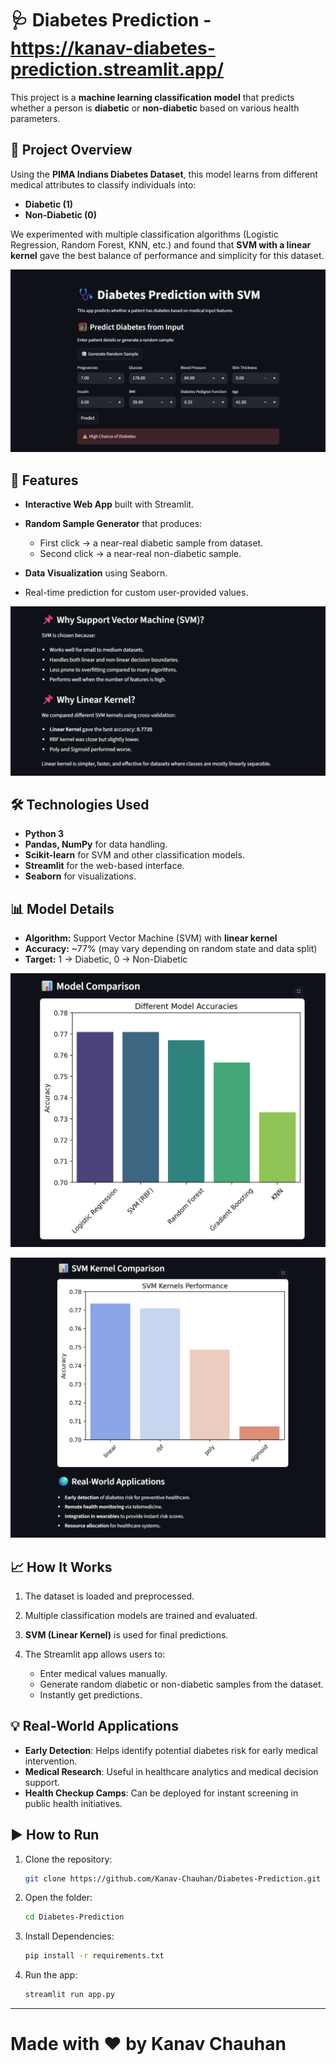 # 🩺 Diabetes Prediction - https://kanav-diabetes-prediction.streamlit.app/

This project is a **machine learning classification model** that predicts whether a person is **diabetic** or **non-diabetic** based on various health parameters.

## 📌 Project Overview

Using the **PIMA Indians Diabetes Dataset**, this model learns from different medical attributes to classify individuals into:

* **Diabetic (1)**
* **Non-Diabetic (0)**

We experimented with multiple classification algorithms (Logistic Regression, Random Forest, KNN, etc.) and found that **SVM with a linear kernel** gave the best balance of performance and simplicity for this dataset.

![Prediction](static/1.png)

## 🚀 Features

* **Interactive Web App** built with Streamlit.
* **Random Sample Generator** that produces:

  * First click → a near-real diabetic sample from dataset.
  * Second click → a near-real non-diabetic sample.
* **Data Visualization** using Seaborn.
* Real-time prediction for custom user-provided values.

![Prediction](static/2.png)

## 🛠 Technologies Used

* **Python 3**
* **Pandas, NumPy** for data handling.
* **Scikit-learn** for SVM and other classification models.
* **Streamlit** for the web-based interface.
* **Seaborn** for visualizations.

## 📊 Model Details

* **Algorithm:** Support Vector Machine (SVM) with **linear kernel**
* **Accuracy:** \~77% (may vary depending on random state and data split)
* **Target:** 1 → Diabetic, 0 → Non-Diabetic

![Prediction](static/3.png)

![Prediction](static/4.png)

## 📈 How It Works

1. The dataset is loaded and preprocessed.
2. Multiple classification models are trained and evaluated.
3. **SVM (Linear Kernel)** is used for final predictions.
4. The Streamlit app allows users to:

   * Enter medical values manually.
   * Generate random diabetic or non-diabetic samples from the dataset.
   * Instantly get predictions.

## 💡 Real-World Applications

* **Early Detection**: Helps identify potential diabetes risk for early medical intervention.
* **Medical Research**: Useful in healthcare analytics and medical decision support.
* **Health Checkup Camps**: Can be deployed for instant screening in public health initiatives.

## ▶️ How to Run

1. Clone the repository:

   ```bash
   git clone https://github.com/Kanav-Chauhan/Diabetes-Prediction.git
   ```
2. Open the folder:

   ```bash
   cd Diabetes-Prediction
   ```
3. Install Dependencies:

   ```bash
   pip install -r requirements.txt
   ```
4. Run the app:

   ```bash
   streamlit run app.py
   ```

---

# Made with ❤️ by Kanav Chauhan
